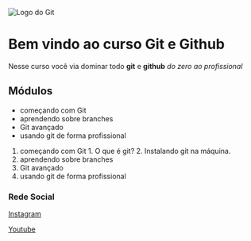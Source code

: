 ![Logo do Git](https://sujeitoprogramador.com/wp-content/uploads/2023/09/git-icon.png)

# Bem vindo ao curso Git e Github
Nesse curso você via dominar todo **git** e **github** _do zero ao profissional_

## Módulos
* começando com Git
* aprendendo sobre branches
* Git avançado
* usando git de forma profissional

1. começando com Git
        1. O que é git?
        2. Instalando git na máquina.
2. aprendendo sobre branches
3. Git avançado
4. usando git de forma profissional

### Rede Social
[Instagram](https://instagram.com/gyovanaa_carneiroo)

[Youtube](https://youtube.com)